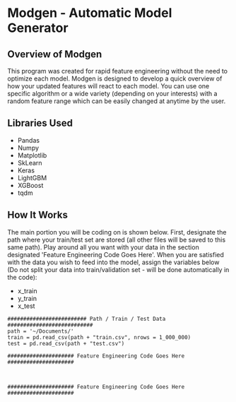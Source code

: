 # Modgen - Automatic Model Generator
## Overview of Modgen
This program was created for rapid feature engineering without the need to optimize each model.  Modgen is designed to develop a quick overview of how your updated features will react to each model.  You can use one specific algorithm or a wide variety (depending on your interests) with a random feature range which can be easily changed at anytime by the user.

## Libraries Used
* Pandas
* Numpy
* Matplotlib
* SkLearn
* Keras
* LightGBM
* XGBoost
* tqdm

## How It Works
The main portion you will be coding on is shown below.  First, designate the path where your train/test set are stored (all other files will be saved to this same path). Play around all you want with your data in the section designated 'Feature Engineering Code Goes Here'.  When you are satisfied with the data you wish to feed into the model, assign the variables below (Do not split your data into train/validation set - will be done automatically in the code):
* x_train
* y_train
* x_test

```
######################### Path / Train / Test Data ###########################
path = '~/Documents/'
train = pd.read_csv(path + "train.csv", nrows = 1_000_000)
test = pd.read_csv(path + "test.csv")

##################### Feature Engineering Code Goes Here #####################



##################### Feature Engineering Code Goes Here #####################
```

